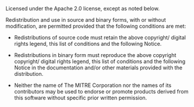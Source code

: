 Licensed under the Apache 2.0 license, except as noted below.  

Redistribution and use in source and binary forms, with or without modification, are permitted provided that the following conditions are met:  

- Redistributions of source code must retain the above copyright/ digital rights legend, this list of conditions and the following Notice.  

- Redistributions in binary form must reproduce the above copyright copyright/ digital rights legend, this list of conditions and the following Notice in the documentation and/or other materials provided with the distribution.  

- Neither the name of The MITRE Corporation nor the names of its contributors may be used to endorse or promote products derived from this software without specific prior written permission.  

